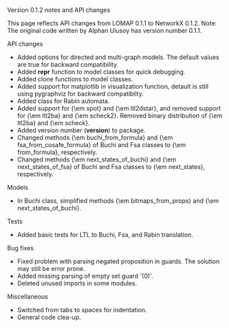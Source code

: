 Version 0.1.2 notes and API changes

This page reflects API changes from LOMAP 0.1.1 to NetworkX 0.1.2.
Note: The original code written by Alphan Ulusoy has version number 0.1.1.

API changes
- Added options for directed and multi-graph models. The default
values are true for backward compatibility.
- Added __repr__ function to model classes for quick debugging.
- Added clone functions to model classes.
- Added support for matplotlib in visualization function, detault is still
using pygraphviz for backward compatibilty.
- Added class for Rabin automata.
- Added support for {\em spot} and {\em ltl2dstar}, and removed support for
{\em ltl2ba} and {\em scheck2}. Removed binary distribution of {\em ltl2ba} and
{\em scheck}.
- Added version number (__version__) to package.
- Changed methods {\em buchi_from_formula} and {\em fsa_from_cosafe_formula}
of Buchi and Fsa classes to {\em from_formula}, respectively.
- Changed methods {\em next_states_of_buchi} and {\em next_states_of_fsa} of
Buchi and Fsa classes to {\em next_states}, respectively.

Models
- In Buchi class, simplified methods {\em bitmaps_from_props} and
{\em next_states_of_buchi}.

Tests
- Added basic tests for LTL to Buchi, Fsa, and Rabin translation.

Bug fixes
- Fixed problem with parsing negated proposition in guards. The solution may
still be error prone.
- Added missing parsing of empty set guard '(0)'.
- Deleted unused imports in some modules.

Miscellaneous
- Switched from tabs to spaces for indentation.
- General code clea-up.
